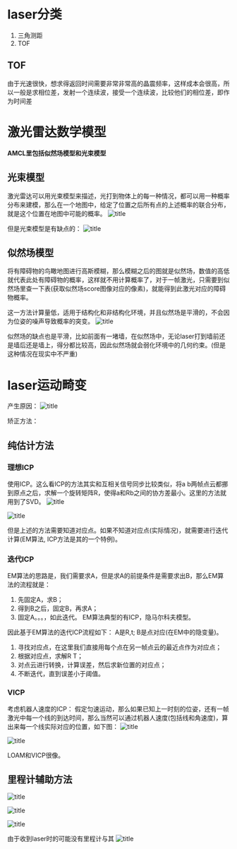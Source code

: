 # laser分类
1. 三角测距
2. TOF

## TOF
由于光速很快，想求得返回时间需要非常非常高的晶震频率，这样成本会很高，所以一般是求相位差，发射一个连续波，接受一个连续波，比较他们的相位差，即作为时间差

# 激光雷达数学模型

**AMCL里包括似然场模型和光束模型**

## 光束模型

激光雷达可以用光束模型来描述，光打到物体上的每一种情况，都可以用一种概率分布来建模，那么在一个地图中，给定了位置之后所有点的上述概率的联合分布，就是这个位置在地图中可能的概率。
 ![title](https://raw.githubusercontent.com/HViktorTsoi/gitnote-image/master/gitnote/2020/08/15/1597477428164-1597477428200.png)

但是光束模型是有缺点的：
![title](https://raw.githubusercontent.com/HViktorTsoi/gitnote-image/master/gitnote/2020/08/15/1597478039975-1597478039977.png)  

## 似然场模型
将有障碍物的鸟瞰地图进行高斯模糊，那么模糊之后的图就是似然场，数值的高低就代表此处有障碍物的概率，这样就不用计算概率了，对于一帧激光，只需要到似然场里查一下表(获取似然场score图像对应的像素)，就能得到此激光对应的障碍物概率。

这一方法计算量低，适用于结构化和非结构化环境，并且似然场是平滑的，不会因为位姿的噪声导致概率的突变。
![title](https://raw.githubusercontent.com/HViktorTsoi/gitnote-image/master/gitnote/2020/08/15/1597478928138-1597478928149.png)

似然场的缺点也是平滑，比如前面有一堵墙，在似然场中，无论laser打到墙前还是墙后还是墙上，得分都比较高，因此似然场就会弱化环境中的几何约束。(但是这种情况在现实中不严重)

# laser运动畸变
产生原因：
![title](https://raw.githubusercontent.com/HViktorTsoi/gitnote-image/master/gitnote/2020/08/15/1597479613054-1597479613056.png)

矫正方法：
## 纯估计方法


### 理想ICP
使用ICP。这么看ICP的方法其实和互相关信号同步比较类似，将a b两帧点云都挪到原点之后，求解一个旋转矩阵R，使得a和Rb之间的协方差最小。这里的方法就用到了SVD。
![title](https://raw.githubusercontent.com/HViktorTsoi/gitnote-image/master/gitnote/2020/08/15/1597480093803-1597480093805.png)

![title](https://raw.githubusercontent.com/HViktorTsoi/gitnote-image/master/gitnote/2020/08/15/1597480124046-1597480124047.png)

但是上述的方法需要知道对应点。如果不知道对应点(实际情况)，就需要进行迭代计算(EM算法, ICP方法是其的一个特例)。

### 迭代ICP
EM算法的思路是，我们需要求A，但是求A的前提条件是需要求出B，那么EM算法的流程就是：
1. 先固定A，求B；
2. 得到B之后，固定B，再求A；
3. 固定A。。。，如此迭代。
EM算法典型的有ICP，隐马尔科夫模型。

因此基于EM算法的迭代ICP流程如下：
A是R,t; B是点对应(在EM中的隐变量)。
1. 寻找对应点，在这里我们直接用每个点在另一帧点云的最近点作为对应点；
2. 根据对应点，求解R T；
3. 对点云进行转换，计算误差，然后求新位置的对应点；
4. 不断迭代，直到误差小于阈值。

### VICP
考虑机器人速度的ICP：
假定匀速运动，那么如果已知上一时刻的位姿，还有一帧激光中每一个线的到达时间，那么当然可以通过机器人速度(包括线和角速度)，算出来每一个线实际对应的位置，如下图：
![title](https://raw.githubusercontent.com/HViktorTsoi/gitnote-image/master/gitnote/2020/08/15/1597480967048-1597480967059.png)

![title](https://raw.githubusercontent.com/HViktorTsoi/gitnote-image/master/gitnote/2020/08/15/1597481484878-1597481484890.png)

LOAM和VICP很像。

## 里程计辅助方法
![title](https://raw.githubusercontent.com/HViktorTsoi/gitnote-image/master/gitnote/2020/08/15/1597481923983-1597481923986.png)

![title](https://raw.githubusercontent.com/HViktorTsoi/gitnote-image/master/gitnote/2020/08/15/1597482203913-1597482203915.png)

![title](https://raw.githubusercontent.com/HViktorTsoi/gitnote-image/master/gitnote/2020/08/15/1597482442453-1597482442464.png)

由于收到laser时的可能没有里程计与其
![title](https://raw.githubusercontent.com/HViktorTsoi/gitnote-image/master/gitnote/2020/08/15/1597483069499-1597483069501.png)